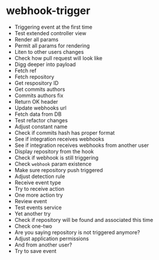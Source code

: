 # webhook-trigger

- Triggering event at the first time
- Test extended controller view
- Render all params
- Permit all params for rendering
- Liten to other users changes
- Check how pull request will look like
- Digg deeper into payload
- Fetch ref
- Fetch repository
- Get respository ID
- Get commits authors
- Commits authors fix
- Return OK header
- Update webhooks url
- Fetch data from DB
- Test refactor changes
- Adjust constant name
- Check if commits hash has proper format
- See if integration receives webhooks
- See if integration receives webhooks from another user
- Display repository from the hook
- Check if webhook is still triggering
- Check `webhook` param existence
- Make sure repository push triggered
- Adjust detection rule
- Receive event type
- Try to receive action
- One more action try
- Review event
- Test events service
- Yet another try
- Check if repository will be found and associated this time
- Check one-two
- Are you saying repository is not triggered anymore?
- Adjust application permissions
- And from another user?
- Try to save event
